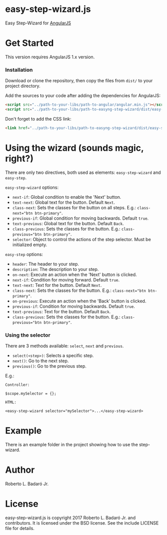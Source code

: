 # easy-step-wizard.js

Easy Step-Wizard for [AngularJS](https://angularjs.org/)

# Get Started

This version requires AngularJS 1.x version.

### Installation

Download or clone the repository, then copy the files from `dist/` to your project directory.

Add the sources to your code after adding the dependencies for AngularJS:

```html
<script src="../path-to-your-libs/path-to-angular/angular.min.js"></script>
<script src="../path-to-your-libs/path-to-easyng-step-wizard/dist/easy-step-wizard.min.js"></script>
```

Don't forget to add the CSS link:

```html
<link href="../path-to-your-libs/path-to-easyng-step-wizard/dist/easy-step-wizard.css" rel="stylesheet">
```

# Using the wizard (sounds magic, right?)

There are only two directives, both used as elements: `easy-step-wizard` and `easy-step`.

`easy-step-wizard` options:
- `next-if`: Global condition to enable the 'Next' button.
- `text-next`: Global text for the button. Default `Next`.
- `class-next`: Sets the classes for the button on all steps. E.g.: ``` class-next="btn btn-primary" ```.
- `previous-if`: Global condition for moving backwards. Default `true`.
- `text-previous`: Global text for the button. Default `Back`.
- `class-previous`: Sets the classes for the button. E.g.:  ``` class-previous="btn btn-primary" ```.
- `selector`: Object to control the actions of the step selector. Must be initialized empty. 

`easy-step` options:
- `header`: The header to your step.
- `description`: The description to your step.
- `on-next`: Execute an action when the 'Next' button is clicked.
- `next-if`: Condition for moving forward. Default `true`.
- `text-next`: Text for the button. Default `Next`.
- `class-next`: Sets the classes for the button. E.g.: ``` class-next="btn btn-primary" ```.
- `on-previous`: Execute an action when the 'Back' button is clicked.
- `previous-if`: Condition for moving backwards. Default `true`.
- `text-previous`: Text for the button. Default `Back`.
- `class-previous`: Sets the classes for the button. E.g.: ``` class-previous="btn btn-primary" ```.

### Using the selector

There are 3 methods available: `select`, `next` and `previous`.
- `select(<step>)`: Selects a specific step.
- `next()`: Go to the next step.
- `previous()`: Go to the previous step.

E.g.:

	Controller:

	$scope.mySelector = {};

	HTML:

	<easy-step-wizard selector="mySelector">...</easy-step-wizard>

# Example

There is an example folder in the project showing how to use the step-wizard.

# Author

Roberto L. Badaró Jr.

# License

easy-step-wizard.js is copyright 2017 Roberto L. Badaró Jr. and contributors.
It is licensed under the BSD license. See the include LICENSE file for details.
